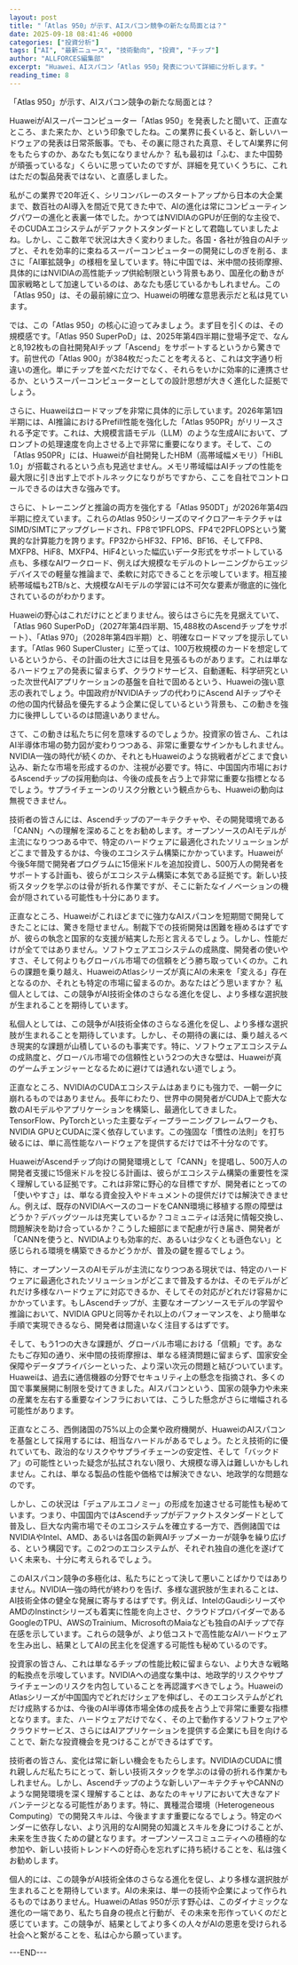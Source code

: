 ```yaml
---
layout: post
title: "「Atlas 950」が示す、AIスパコン競争の新たな局面とは？"
date: 2025-09-18 08:41:46 +0000
categories: ["投資分析"]
tags: ["AI", "最新ニュース", "技術動向", "投資", "チップ"]
author: "ALLFORCES編集部"
excerpt: "Huawei、AIスパコン「Atlas 950」発表について詳細に分析します。"
reading_time: 8
---
```


「Atlas 950」が示す、AIスパコン競争の新たな局面とは？

HuaweiがAIスーパーコンピューター「Atlas 950」を発表したと聞いて、正直なところ、また来たか、という印象でしたね。この業界に長くいると、新しいハードウェアの発表は日常茶飯事。でも、その裏に隠された真意、そしてAI業界に何をもたらすのか、あなたも気になりませんか？ 私も最初は「ふむ、また中国勢が頑張っているな」くらいに思っていたのですが、詳細を見ていくうちに、これはただの製品発表ではない、と直感しました。

私がこの業界で20年近く、シリコンバレーのスタートアップから日本の大企業まで、数百社のAI導入を間近で見てきた中で、AIの進化は常にコンピューティングパワーの進化と表裏一体でした。かつてはNVIDIAのGPUが圧倒的な主役で、そのCUDAエコシステムがデファクトスタンダードとして君臨していましたよね。しかし、ここ数年で状況は大きく変わりました。各国・各社が独自のAIチップと、それを効率的に束ねるスーパーコンピューターの開発にしのぎを削る、まさに「AI軍拡競争」の様相を呈しています。特に中国では、米中間の技術摩擦、具体的にはNVIDIAの高性能チップ供給制限という背景もあり、国産化の動きが国家戦略として加速しているのは、あなたも感じているかもしれません。この「Atlas 950」は、その最前線に立つ、Huaweiの明確な意思表示だと私は見ています。

では、この「Atlas 950」の核心に迫ってみましょう。まず目を引くのは、その規模感です。「Atlas 950 SuperPoD」は、2025年第4四半期に登場予定で、なんと8,192枚もの自社開発AIチップ「Ascend」をサポートするというから驚きです。前世代の「Atlas 900」が384枚だったことを考えると、これは文字通り桁違いの進化。単にチップを並べただけでなく、それらをいかに効率的に連携させるか、というスーパーコンピューターとしての設計思想が大きく進化した証拠でしょう。

さらに、Huaweiはロードマップを非常に具体的に示しています。2026年第1四半期には、AI推論におけるPrefill性能を強化した「Atlas 950PR」がリリースされる予定です。これは、大規模言語モデル（LLM）のような生成AIにおいて、プロンプトの処理速度を向上させる上で非常に重要になります。そして、この「Atlas 950PR」には、Huaweiが自社開発したHBM（高帯域幅メモリ）「HiBL 1.0」が搭載されるという点も見逃せません。メモリ帯域幅はAIチップの性能を最大限に引き出す上でボトルネックになりがちですから、ここを自社でコントロールできるのは大きな強みです。

さらに、トレーニングと推論の両方を強化する「Atlas 950DT」が2026年第4四半期に控えています。これらのAtlas 950シリーズのマイクロアーキテクチャはSIMD/SIMTにアップグレードされ、FP8で1PFLOPS、FP4で2PFLOPSという驚異的な計算能力を誇ります。FP32からHF32、FP16、BF16、そしてFP8、MXFP8、HiF8、MXFP4、HiF4といった幅広いデータ形式をサポートしている点も、多様なAIワークロード、例えば大規模なモデルのトレーニングからエッジデバイスでの軽量な推論まで、柔軟に対応できることを示唆しています。相互接続帯域幅も2TB/sと、大規模なAIモデルの学習には不可欠な要素が徹底的に強化されているのがわかります。

Huaweiの野心はこれだけにとどまりません。彼らはさらに先を見据えていて、「Atlas 960 SuperPoD」（2027年第4四半期、15,488枚のAscendチップをサポート）、「Atlas 970」（2028年第4四半期）と、明確なロードマップを提示しています。「Atlas 960 SuperCluster」に至っては、100万枚規模のカードを想定しているというから、その計画の壮大さには目を見張るものがあります。これは単なるハードウェアの発表に留まらず、クラウドサービス、自動運転、科学研究といった次世代AIアプリケーションの基盤を自社で固めるという、Huaweiの強い意志の表れでしょう。中国政府がNVIDIAチップの代わりにAscend AIチップやその他の国内代替品を優先するよう企業に促しているという背景も、この動きを強力に後押ししているのは間違いありません。

さて、この動きは私たちに何を意味するのでしょうか。投資家の皆さん、これはAI半導体市場の勢力図が変わりつつある、非常に重要なサインかもしれません。NVIDIA一強の時代が続くのか、それともHuaweiのような挑戦者がどこまで食い込み、新たな市場を形成するのか、注視が必要です。特に、中国国内市場におけるAscendチップの採用動向は、今後の成長を占う上で非常に重要な指標となるでしょう。サプライチェーンのリスク分散という観点からも、Huaweiの動向は無視できません。

技術者の皆さんには、Ascendチップのアーキテクチャや、その開発環境である「CANN」への理解を深めることをお勧めします。オープンソースのAIモデルが主流になりつつある中で、特定のハードウェアに最適化されたソリューションがどこまで普及するかは、今後のエコシステム構築にかかっています。Huaweiが今後5年間で開発者プログラムに15億米ドルを追加投資し、500万人の開発者をサポートする計画も、彼らがエコシステム構築に本気である証拠です。新しい技術スタックを学ぶのは骨が折れる作業ですが、そこに新たなイノベーションの機会が隠されている可能性も十分にあります。

正直なところ、Huaweiがこれほどまでに強力なAIスパコンを短期間で開発してきたことには、驚きを隠せません。制裁下での技術開発は困難を極めるはずですが、彼らの執念と国家的な支援が結実した形と言えるでしょう。しかし、性能だけが全てではありません。ソフトウェアエコシステムの成熟度、開発者の使いやすさ、そして何よりもグローバル市場での信頼をどう勝ち取っていくのか。これらの課題を乗り越え、HuaweiのAtlasシリーズが真にAIの未来を「変える」存在となるのか、それとも特定の市場に留まるのか。あなたはどう思いますか？ 私個人としては、この競争がAI技術全体のさらなる進化を促し、より多様な選択肢が生まれることを期待しています。

私個人としては、この競争がAI技術全体のさらなる進化を促し、より多様な選択肢が生まれることを期待しています。しかし、その期待の裏には、乗り越えるべき現実的な課題が山積しているのも事実です。特に、ソフトウェアエコシステムの成熟度と、グローバル市場での信頼性という2つの大きな壁は、Huaweiが真のゲームチェンジャーとなるために避けては通れない道でしょう。

正直なところ、NVIDIAのCUDAエコシステムはあまりにも強力で、一朝一夕に崩れるものではありません。長年にわたり、世界中の開発者がCUDA上で膨大な数のAIモデルやアプリケーションを構築し、最適化してきました。TensorFlow、PyTorchといった主要なディープラーニングフレームワークも、NVIDIA GPUとCUDAに深く依存しています。この強固な「慣性の法則」を打ち破るには、単に高性能なハードウェアを提供するだけでは不十分なのです。

HuaweiがAscendチップ向けの開発環境として「CANN」を提唱し、500万人の開発者支援に15億米ドルを投じる計画は、彼らがエコシステム構築の重要性を深く理解している証拠です。これは非常に野心的な目標ですが、開発者にとっての「使いやすさ」は、単なる資金投入やドキュメントの提供だけでは解決できません。例えば、既存のNVIDIAベースのコードをCANN環境に移植する際の障壁はどうか？デバッグツールは充実しているか？コミュニティは活発に情報交換し、問題解決を助け合っているか？こうした細部にまで配慮が行き届き、開発者が「CANNを使うと、NVIDIAよりも効率的だ、あるいは少なくとも遜色ない」と感じられる環境を構築できるかどうかが、普及の鍵を握るでしょう。

特に、オープンソースのAIモデルが主流になりつつある現状では、特定のハードウェアに最適化されたソリューションがどこまで普及するかは、そのモデルがどれだけ多様なハードウェアに対応できるか、そしてその対応がどれだけ容易かにかかっています。もしAscendチップが、主要なオープンソースモデルの学習や推論において、NVIDIA GPUと同等かそれ以上のパフォーマンスを、より簡単な手順で実現できるなら、開発者は間違いなく注目するはずです。

そして、もう1つの大きな課題が、グローバル市場における「信頼」です。あなたもご存知の通り、米中間の技術摩擦は、単なる経済問題に留まらず、国家安全保障やデータプライバシーといった、より深い次元の問題と結びついています。Huaweiは、過去に通信機器の分野でセキュリティ上の懸念を指摘され、多くの国で事業展開に制限を受けてきました。AIスパコンという、国家の競争力や未来の産業を左右する重要なインフラにおいては、こうした懸念がさらに増幅される可能性があります。

正直なところ、西側諸国の75%以上の企業や政府機関が、HuaweiのAIスパコンを基盤として採用するには、相当なハードルがあるでしょう。たとえ技術的に優れていても、政治的なリスクやサプライチェーンの安定性、そして「バックドア」の可能性といった疑念が払拭されない限り、大規模な導入は難しいかもしれません。これは、単なる製品の性能や価格では解決できない、地政学的な問題なのです。

しかし、この状況は「デュアルエコノミー」の形成を加速させる可能性も秘めています。つまり、中国国内ではAscendチップがデファクトスタンダードとして普及し、巨大な内需市場でそのエコシステムを確立する一方で、西側諸国ではNVIDIAやIntel、AMD、あるいは各国の新興AIチップメーカーが競争を繰り広げる、という構図です。この2つのエコシステムが、それぞれ独自の進化を遂げていく未来も、十分に考えられるでしょう。

このAIスパコン競争の多極化は、私たちにとって決して悪いことばかりではありません。NVIDIA一強の時代が終わりを告げ、多様な選択肢が生まれることは、AI技術全体の健全な発展に寄与するはずです。例えば、IntelのGaudiシリーズやAMDのInstinctシリーズも着実に性能を向上させ、クラウドプロバイダーであるGoogleのTPU、AWSのTrainium、MicrosoftのMaiaなども独自のAIチップで存在感を示しています。これらの競争が、より低コストで高性能なAIハードウェアを生み出し、結果としてAIの民主化を促進する可能性も秘めているのです。

投資家の皆さん、これは単なるチップの性能比較に留まらない、より大きな戦略的転換点を示唆しています。NVIDIAへの過度な集中は、地政学的リスクやサプライチェーンのリスクを内包していることを再認識すべきでしょう。HuaweiのAtlasシリーズが中国国内でどれだけシェアを伸ばし、そのエコシステムがどれだけ成熟するかは、今後のAI半導体市場全体の成長を占う上で非常に重要な指標となります。また、ハードウェアだけでなく、その上で動作するソフトウェアやクラウドサービス、さらにはAIアプリケーションを提供する企業にも目を向けることで、新たな投資機会を見つけることができるはずです。

技術者の皆さん、変化は常に新しい機会をもたらします。NVIDIAのCUDAに慣れ親しんだ私たちにとって、新しい技術スタックを学ぶのは骨の折れる作業かもしれません。しかし、Ascendチップのような新しいアーキテクチャやCANNのような開発環境を深く理解することは、あなたのキャリアにおいて大きなアドバンテージとなる可能性があります。特に、異種混合環境（Heterogeneous Computing）での開発スキルは、今後ますます重要になるでしょう。特定のベンダーに依存しない、より汎用的なAI開発の知識とスキルを身につけることが、未来を生き抜くための鍵となります。オープンソースコミュニティへの積極的な参加や、新しい技術トレンドへの好奇心を忘れずに持ち続けることを、私は強くお勧めします。

個人的には、この競争がAI技術全体のさらなる進化を促し、より多様な選択肢が生まれることを期待しています。AIの未来は、単一の技術や企業によって作られるものではありません。HuaweiのAtlas 950が示す野心は、このダイナミックな進化の一端であり、私たち自身の視点と行動が、その未来を形作っていくのだと感じています。この競争が、結果としてより多くの人々がAIの恩恵を受けられる社会へと繋がることを、私は心から願っています。

---END---